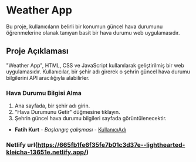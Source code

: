 # Weather App

Bu proje, kullanıcıların belirli bir konumun güncel hava durumunu öğrenmelerine olanak tanıyan basit bir hava durumu web uygulamasıdır.

## Proje Açıklaması

"Weather App", HTML, CSS ve JavaScript kullanılarak geliştirilmiş bir web uygulamasıdır. Kullanıcılar, bir şehir adı girerek o şehrin güncel hava durumu bilgilerini API aracılığıyla alabilirler.


### Hava Durumu Bilgisi Alma

1. Ana sayfada, bir şehir adı girin.
2. "Hava Durumunu Getir" düğmesine tıklayın.
3. Şehrin güncel hava durumu bilgileri sayfada görüntülenecektir.

- **Fatih Kurt** - *Başlangıç çalışması* - [KullanıcıAdı](https://github.com/fthkrt)

### Netlify url(https://665fb1fe6f35fe7b01c3d37e--lighthearted-kleicha-13651e.netlify.app/)
